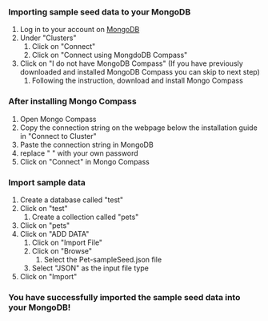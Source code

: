 ### Importing sample seed data to your MongoDB

1. Log in to your account on [MongoDB](https://www.mongodb.com/)
1. Under "Clusters" 
    1. Click on "Connect"
    1. Click on "Connect using MongdoDB Compass"
1. Click on "I do not have MongoDB Compass" (If you have previously downloaded and installed MongoDB Compass you can skip to next step)
    1. Following the instruction, download and install Mongo Compass

### After installing Mongo Compass

1. Open Mongo Compass
1. Copy the connection string on the webpage below the installation guide in "Connect to Cluster"
1. Paste the connection string in MongoDB
1. replace " <password> " with your own password
1. Click on "Connect" in Mongo Compass

### Import sample data

1. Create a database called "test"
1. Click on "test"
    1. Create a collection called "pets"
1. Click on "pets"
1. Click on "ADD DATA"
    1. Click on "Import File"
    1. Click on "Browse"
        1. Select the Pet-sampleSeed.json file
    1. Select "JSON" as the input file type
1. Click on "Import"

### You have successfully imported the sample seed data into your MongoDB!
